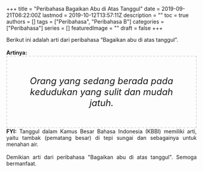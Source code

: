 +++
title = "Peribahasa Bagaikan Abu di Atas Tanggul"
date = 2019-09-21T06:22:00Z
lastmod = 2019-10-12T13:57:11Z
description = ""
toc = true
authors = []
tags = ["Peribahasa", "Peribahasa B"]
categories = ["Peribahasa"]
series = []
featuredImage = ""
draft = false
+++

<div dir="ltr" style="text-align: left;" trbidi="on"><div style="text-align: justify;">Berikut ini adalah arti dari peribahasa “Bagaikan abu di atas tanggul”.</div><br /><div style="text-align: justify;"><b>Artinya:</b></div><div style="border: 2px dashed #ddd; font-size: 24px; height: auto; margin: 0 auto; padding: 50px; text-align: center; width: auto;"><i>Orang yang sedang berada pada kedudukan yang sulit dan mudah jatuh.</i></div><div style="text-align: justify;"><b>FYI:</b> Tanggul dalam Kamus Besar Bahasa Indonesia (KBBI) memiliki arti, yaitu tambak (pematang besar) di tepi sungai dan sebagainya untuk menahan air.<br /><br /></div><div style="text-align: justify;">Demikian arti dari peribahasa "Bagaikan abu di atas tanggul". Semoga bermanfaat.</div></div>
